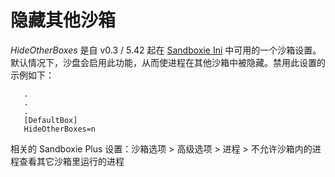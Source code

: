 # 隐藏其他沙箱

_HideOtherBoxes_ 是自 v0.3 / 5.42 起在 [Sandboxie Ini](SandboxieIni.md) 中可用的一个沙箱设置。默认情况下，沙盘会启用此功能，从而使进程在其他沙箱中被隐藏。禁用此设置的示例如下：

```
   .
   .
   .
   [DefaultBox]
   HideOtherBoxes=n
```

相关的 Sandboxie Plus 设置：沙箱选项 > 高级选项 > 进程 > 不允许沙箱内的进程查看其它沙箱里运行的进程
